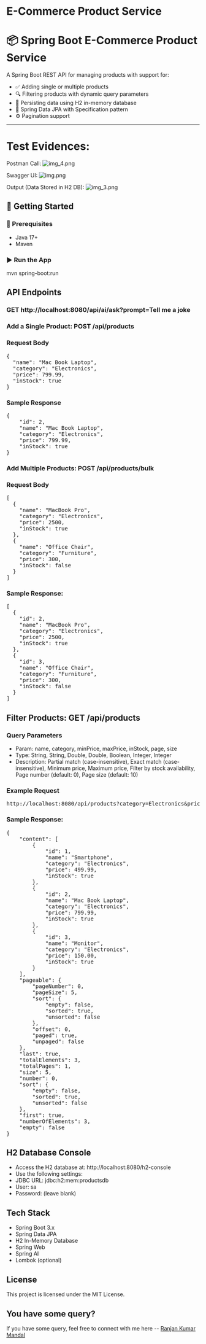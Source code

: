 # E-Commerce Product Service

# 📦 Spring Boot E-Commerce Product Service

A Spring Boot REST API for managing products with support for:

- ✅ Adding single or multiple products
- 🔍 Filtering products with dynamic query parameters
- 💾 Persisting data using H2 in-memory database
- 🧩 Spring Data JPA with Specification pattern
- ⚙️ Pagination support

---

# Test Evidences:

Postman Call:
![img_4.png](img_4.png)

Swagger UI:
![img.png](img.png)

Output (Data Stored in H2 DB):
![img_3.png](img_3.png)

## 🚀 Getting Started

### 🔧 Prerequisites

- Java 17+
- Maven

### ▶️ Run the App

mvn spring-boot:run


## API Endpoints

### GET http://localhost:8080/api/ai/ask?prompt=Tell me a joke

### Add a Single Product: POST /api/products

### Request Body
<pre>{
  "name": "Mac Book Laptop",
  "category": "Electronics",
  "price": 799.99,
  "inStock": true
} </pre>

### Sample Response

<pre>{
    "id": 2,
    "name": "Mac Book Laptop",
    "category": "Electronics",
    "price": 799.99,
    "inStock": true
} </pre>

### Add Multiple Products: POST /api/products/bulk

### Request Body
<pre>[
  {
    "name": "MacBook Pro",
    "category": "Electronics",
    "price": 2500,
    "inStock": true
  },
  {
    "name": "Office Chair",
    "category": "Furniture",
    "price": 300,
    "inStock": false
  }
] </pre>

### Sample Response: 
<pre>[
  {
    "id": 2,
    "name": "MacBook Pro",
    "category": "Electronics",
    "price": 2500,
    "inStock": true
  },
  {
    "id": 3,
    "name": "Office Chair",
    "category": "Furniture",
    "price": 300,
    "inStock": false
  }
] </pre>

## Filter Products: GET /api/products

### Query Parameters
- Param: name, category, minPrice, maxPrice, inStock, page, size
- Type: String, String, Double, Double, Boolean, Integer, Integer
- Description: Partial match (case-insensitive), Exact match (case-insensitive), Minimum price, Maximum price, Filter by stock availability, Page number (default: 0), Page size (default: 10)

### Example Request
<pre>http://localhost:8080/api/products?category=Electronics&priceMin=100&inStock=true&page=0&size=5 </pre>

### Sample Response: 
<pre>{
    "content": [
        {
            "id": 1,
            "name": "Smartphone",
            "category": "Electronics",
            "price": 499.99,
            "inStock": true
        },
        {
            "id": 2,
            "name": "Mac Book Laptop",
            "category": "Electronics",
            "price": 799.99,
            "inStock": true
        },
        {
            "id": 3,
            "name": "Monitor",
            "category": "Electronics",
            "price": 150.00,
            "inStock": true
        }
    ],
    "pageable": {
        "pageNumber": 0,
        "pageSize": 5,
        "sort": {
            "empty": false,
            "sorted": true,
            "unsorted": false
        },
        "offset": 0,
        "paged": true,
        "unpaged": false
    },
    "last": true,
    "totalElements": 3,
    "totalPages": 1,
    "size": 5,
    "number": 0,
    "sort": {
        "empty": false,
        "sorted": true,
        "unsorted": false
    },
    "first": true,
    "numberOfElements": 3,
    "empty": false
} </pre>

## H2 Database Console
- Access the H2 database at: http://localhost:8080/h2-console
- Use the following settings:
- JDBC URL: jdbc:h2:mem:productsdb
- User: sa
- Password: (leave blank)

## Tech Stack
- Spring Boot 3.x
- Spring Data JPA
- H2 In-Memory Database
- Spring Web
- Spring AI
- Lombok (optional)

## License
This project is licensed under the MIT License.

## You have some query?
If you have some query, feel free to connect with me here -- [Ranjan Kumar Mandal](https://www.linkedin.com/in/ranjan-kumar-m-818367158/)
